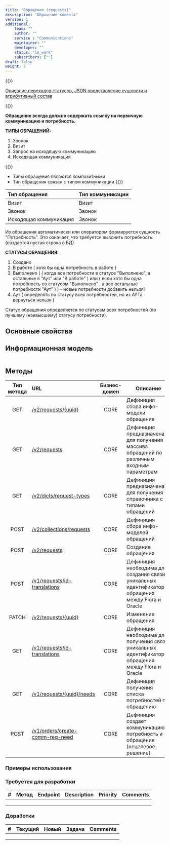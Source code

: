 ```yaml
---
title: "Обращения (requests)"
description: "Обращение клиента"
version: 1
additional:
    team: ""
    author: ""
    service : "Communications"
    maintainer: ""
    developer: ""
    status: "in_work"
    subscribers: [""]
draft: false
weight: 2
---
```


{{<notice info>}}

[Описание переходов статусов, JSON представление сущности и атрибутивный состав](https://doc-orders-main.com-dev.int.rolfcorp.ru/02_info_model/02_entities/01_request/)

{{</notice>}}

**Обращение всегда должно содержать ссылку на первичную коммуникацию и потребность.**

**ТИПЫ ОБРАЩЕНИЙ:**
1. Звонок
2. Визит
3. Запрос на исходящую коммуникацию
4. Исходящая коммуникация

{{<notice info>}}
* Типы обращения являются композитными
* Тип обращения связан с типом коммуникации
{{</notice>}}

| Тип обращения          | Тип коммуникации |
| :--------------------- | :--------------- |
| Визит                  | Визит            |
| Звонок                 | Звонок           |
| Исходящая коммуникация | Звонок           |


Из обращения автоматически или оператором формируется сущность "Потребность". Это означает, что требуется выяснить потребность. (создается пустая строка в БД)

**СТАТУСЫ ОБРАЩЕНИЯ:**
1. Создано
2. В работе ( хотя бы одна потребность в работе )
3. Выполнено ( ( когда все потребности в статусе "Выполнено", а остальные в "Аут" или "В работе" ) или ( если хотя бы одна потребность со статусом "Выполнено" , а все остальные потребности "Аут" ) ) - новые потребности добавить нельзя!
4. Аут ( определять по статусу всех потребностей, но из АУТа вернуться нельзя )

Статус обращения определяется по статусам всех потребностей (по лучшему (наивысшему) статусу потребности).




## Основные свойства


## Информационная модель

```json

```

## Методы

| Тип метода | URL                                                                                                                                                                                     | Бизнес-домен | Описание                                                                                           |
| :--------: | :--------------------- | :----------: | ----------------------------------------------------------------------------------------------------------------------------------------------- |
|    GET     | [/v2/requests/{uuid}](https://doc-communications-main.com-dev.int.rolfcorp.ru/03_methods/01_rest/02_requests/00_get_request_info_model/)           |     CORE     | Дефиниция сбора инфо-модели обращения                                                                                                                                       |
|    GET     | [/v2/requests](https://doc-communications-main.com-dev.int.rolfcorp.ru/03_methods/01_rest/02_requests/10_get_requests/)                     |     CORE     | Дефиниция предназначена для получения массива обращений по различным входным параметрам                                                                                                                                      |
|    GET     | [/v2/dicts/request-types](https://doc-communications-main.com-dev.int.rolfcorp.ru/03_methods/01_rest/02_requests/06_get_dicts_request_types/)          |     CORE     | Дефиниция предназначена для получения справочника с типами обращений                                                                                                                                       |
|    POST    | [/v2/collections/requests](https://doc-communications-main.com-dev.int.rolfcorp.ru/03_methods/01_rest/02_requests/01_get_requests_info_models/)         |     CORE     | Дефиниция сбора инфо-моделей обращений                                                                                                                                       |
|    POST    | [/v2/requests](https://doc-communications-main.com-dev.int.rolfcorp.ru/03_methods/01_rest/02_requests/02_create_request/)                   |     CORE     | Создание обращения                                                                                                                                       |
|    POST    | [/v1/requests/id-translations](https://doc-communications-main.com-dev.int.rolfcorp.ru/03_methods/01_rest/02_requests/04_create_request_id_translation/)    |     CORE     | Дефиниция необходима для создания связи уникальных идентификаторов обращения между Flora и Oracle                                                                                                                                          |
|   PATCH    | [/v2/requests/{uuid}](https://doc-communications-main.com-dev.int.rolfcorp.ru/03_methods/01_rest/02_requests/03_update_request/)                   |     CORE     | Изменение обращения                                                                                                                                       |
|    GET     | [/v1/requests/id-translations](https://doc-communications-main.com-dev.int.rolfcorp.ru/03_methods/01_rest/02_requests/05_get_request_id_translation/)       |     CORE     | Дефиниция необходима для получения связи уникальных идентификаторов обращения между Flora и Oracle                                                                                                                                        |
|    GET     | [/v1/requests/{uuid}/needs](https://doc-communications-main.com-dev.int.rolfcorp.ru/03_methods/01_rest/02_requests/07_get_needs_for_requests/)           |     CORE     | Дефиниция получения списка потребностей по обращению                                                                                                                                       |
|    POST    | [/v1/orders/create-comm-req-need](https://doc-communications-main.com-dev.int.rolfcorp.ru/03_methods/01_rest/02_requests/11_create_comm_req_and_need/)         |     CORE     | Дефиниция создает коммуникацию, потребность и обращение (нецелевое решение)                                                                                                                                        |


### Примеры использования



### Требуется для разработки

| #   | Метод | Endpoint | Description | Priority | Comments |
| --- | ----- | -------- | ----------- | -------- | -------- |
|     |       |          |             |          |          |
|     |       |          |             |          |          |
|     |       |          |             |          |          |


### Доработки

| #   | Текущий | Новый | Задача | Comments |
| --- | ------- | ----- | ------ | -------- |
|     |         |       |        |          |
|     |         |       |        |          |
|     |         |       |        |          |
